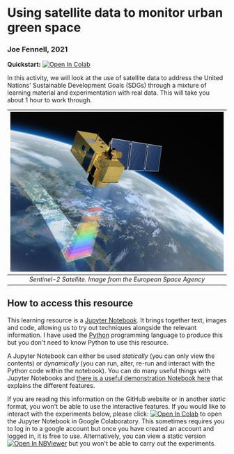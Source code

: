# Using satellite data to monitor urban green space
### Joe Fennell, 2021

**Quickstart:** [![Open In Colab](https://colab.research.google.com/assets/colab-badge.svg)](https://colab.research.google.com/github/joe-fennell/eo-for-sdgs/blob/main/1_FirstSteps.ipynb)

In this activity, we will look at the use of satellite data to address the United Nations' Sustainable Development Goals (SDGs) through a mixture of learning material and experimentation with real data. This will take you about 1 hour to work through.

| ![Sentinel 2](images/Sentinel-2.jpg) |
|:---:|
|*Sentinel-2 Satellite. Image from the European Space Agency*|

## How to access this resource 
This learning resource is a [Jupyter Notebook](https://jupyter.org/). It brings together text, images and code, allowing us to try out techniques alongside the relevant information. I have used the [Python](https://www.python.org/) programming language to produce this but you don't need to know Python to use this resource.

A Jupyter Notebook can either be used *statically* (you can only view the contents) or *dynamically* (you can run, alter, re-run and interact with the Python code within the notebook). You can do many useful things with Jupyter Notebooks and [there is a useful demonstration Notebook here](https://nbviewer.jupyter.org/github/jupyter/notebook/blob/master/docs/source/examples/Notebook/Notebook%20Basics.ipynb) that explains the different features.

If you are reading this information on the GitHub website or in another *static* format, you won't be able to use the interactive features. If you would like to interact with the experiments below, please click: [![Open In Colab](https://colab.research.google.com/assets/colab-badge.svg)](https://colab.research.google.com/github/joe-fennell/eo-for-sdgs/blob/main/1_FirstSteps.ipynb) to open the Jupyter Notebook in Google Colaboratory. This sometimes requires you to log in to a google account but once you have created an account and logged in, it is free to use. Alternatively, you can view a static version [![Open In NBViewer](https://img.shields.io/badge/render-nbviewer-orange.svg)](https://nbviewer.jupyter.org/github/joe-fennell/eo-for-sdgs/blob/main/1_FirstSteps.ipynb) but you won't be able to carry out the experiments.